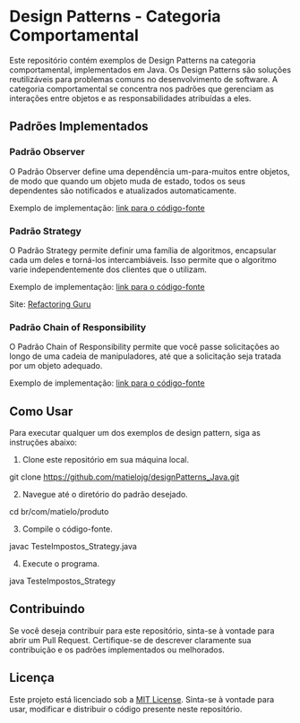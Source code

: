 # Design Patterns - Categoria Comportamental

Este repositório contém exemplos de Design Patterns na categoria comportamental, implementados em Java. Os Design Patterns são soluções reutilizáveis para problemas comuns no desenvolvimento de software. A categoria comportamental se concentra nos padrões que gerenciam as interações entre objetos e as responsabilidades atribuídas a eles.

## Padrões Implementados

### Padrão Observer

O Padrão Observer define uma dependência um-para-muitos entre objetos, de modo que quando um objeto muda de estado, todos os seus dependentes são notificados e atualizados automaticamente.

Exemplo de implementação: [link para o código-fonte](/caminho/para/o/codigo/observer.java)

### Padrão Strategy

O Padrão Strategy permite definir uma família de algoritmos, encapsular cada um deles e torná-los intercambiáveis. Isso permite que o algoritmo varie independentemente dos clientes que o utilizam.

Exemplo de implementação: [link para o código-fonte](/caminho/para/o/codigo/strategy.java)

Site: [Refactoring Guru](https://refactoring.guru/design-patterns/strategy)

### Padrão Chain of Responsibility

O Padrão Chain of Responsibility permite que você passe solicitações ao longo de uma cadeia de manipuladores, até que a solicitação seja tratada por um objeto adequado.

Exemplo de implementação: [link para o código-fonte](/caminho/para/o/codigo/chain_of_responsibility.java)

## Como Usar

Para executar qualquer um dos exemplos de design pattern, siga as instruções abaixo:

1. Clone este repositório em sua máquina local.

git clone https://github.com/matielojg/designPatterns_Java.git


2. Navegue até o diretório do padrão desejado.

cd br/com/matielo/produto


3. Compile o código-fonte.

javac TesteImpostos_Strategy.java


4. Execute o programa.

java TesteImpostos_Strategy


## Contribuindo

Se você deseja contribuir para este repositório, sinta-se à vontade para abrir um Pull Request. Certifique-se de descrever claramente sua contribuição e os padrões implementados ou melhorados.

## Licença

Este projeto está licenciado sob a [MIT License](LICENSE). Sinta-se à vontade para usar, modificar e distribuir o código presente neste repositório.









